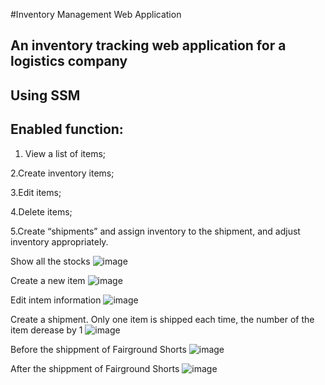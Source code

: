#Inventory Management Web Application  

 ## An inventory tracking web application for a logistics company



## Using SSM
## Enabled function:


  1. View a list of items;

  2.Create inventory items;

  3.Edit items;

  4.Delete items;

  5.Create “shipments” and assign inventory to the shipment, and adjust inventory appropriately.

Show all the stocks
![image](https://user-images.githubusercontent.com/78027883/169696874-7e1d91aa-19f0-408b-9f5e-ddaefdb287bc.png)

Create a new item
![image](https://user-images.githubusercontent.com/78027883/169696839-3373ad9a-b87b-4b77-9af5-7f10f6229663.png)

Edit intem information
![image](https://user-images.githubusercontent.com/78027883/169696934-9c4ec9be-f2ed-47f8-9207-da35bb45fa19.png)

Create a shipment. Only one item is shipped each time, the number of the item derease by 1
![image](https://user-images.githubusercontent.com/78027883/169697007-47b16780-e1e4-45aa-a33f-42f7572733e2.png)


Before the shippment of Fairground Shorts 
![image](https://user-images.githubusercontent.com/78027883/169697159-52f705e3-98d4-4cd5-a8e4-cbc11296e837.png)

After the shippment of Fairground Shorts 
![image](https://user-images.githubusercontent.com/78027883/169697184-8fa0b77e-de78-44a4-b906-0bac7825b45d.png)



